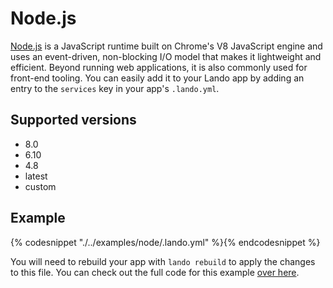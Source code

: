 Node.js
=======

[Node.js](https://nodejs.org/en/) is a JavaScript runtime built on Chrome's V8 JavaScript engine and uses an event-driven, non-blocking I/O model that makes it lightweight and efficient. Beyond running web applications, it is also commonly used for front-end tooling. You can easily add it to your Lando app by adding an entry to the `services` key in your app's `.lando.yml`.

Supported versions
------------------

*   8.0
*   6.10
*   4.8
*   latest
*   custom

Example
-------

{% codesnippet "./../examples/node/.lando.yml" %}{% endcodesnippet %}

You will need to rebuild your app with `lando rebuild` to apply the changes to this file. You can check out the full code for this example [over here](https://github.com/kalabox/lando/tree/master/examples/node).
